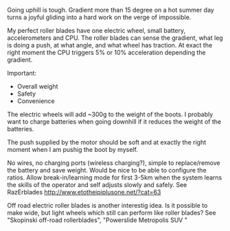 Going uphill is tough. Gradient more than 15 degree on a hot summer day turns a joyful gliding into a hard work on the verge of impossible.

My perfect roller blades have one electric wheel, small battery, accelerometers and CPU. The roller blades can sense the gradient, what leg is doing a push, at what angle, and what wheel has traction. At exact the right moment the CPU triggers  5% or 10% acceleration depending the gradient. 

Important:
 * Overall weight 
 * Safety 
 * Convenience
 
The electric wheels will add ~300g to the weight of the boots. I probably want to charge batteries when going downhill if it reduces the weight of the batteries.

The push supplied by the motor should be soft and at exactly the right moment when I am pushig the boot by myself. 

No wires, no charging ports (wireless charging?), simple to replace/remove the battery and save weight. Would be nice to be able to configure the ratios. Allow break-in/learning mode for first 3-5km when the system learns the skills of the operator and self adjusts slowly and safely. 
See RazErblades http://www.etotheipiplusone.net/?cat=63


Off road electric roller blades is another interestig idea. Is it possible to make wide, but light wheels which still can perform like roller blades? See "Skopinski off-road rollerblades", "Powerslide Metropolis SUV "
